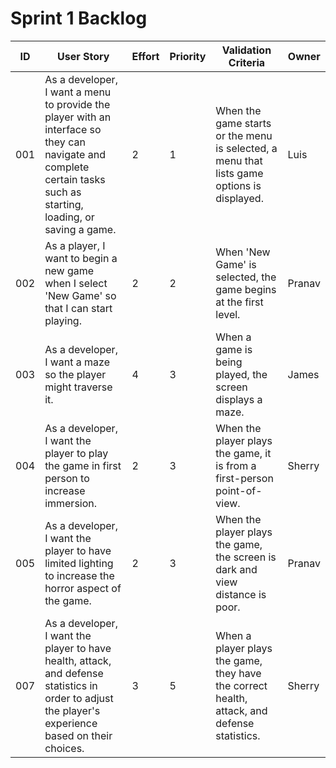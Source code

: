 # Sprint 1 Backlog
| ID | User Story | Effort | Priority | Validation Criteria | Owner |
|----|------------|--------|----------|---------------------|-------|
| 001 | As a developer, I want a menu to provide the player with an interface so they can navigate and complete certain tasks such as starting, loading, or saving a game. | 2 | 1 | When the game starts or the menu is selected, a menu that lists game options is displayed. | Luis |
| 002 | As a player, I want to begin a new game when I select 'New Game' so that I can start playing. | 2 | 2 | When 'New Game' is selected, the game begins at the first level. | Pranav |
| 003 | As a developer, I want a maze so the player might traverse it. | 4 | 3 | When a game is being played, the screen displays a maze. | James |
| 004 | As a developer, I want the player to play the game in first person to increase immersion. | 2 | 3 | When the player plays the game, it is from a first-person point-of-view. | Sherry |
| 005 | As a developer, I want the player to have limited lighting to increase the horror aspect of the game. | 2 | 3 | When the player plays the game, the screen is dark and view distance is poor. | Pranav |
| 007 | As a developer, I want the player to have health, attack, and defense statistics in order to adjust the player's experience based on their choices. | 3 | 5 | When a player plays the game, they have the correct health, attack, and defense statistics. | Sherry |